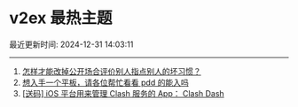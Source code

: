 # v2ex 最热主题

最近更新时间: 2024-12-31 14:03:11

--- 
1. [怎样才能改掉公开场合评价别人指点别人的坏习惯？](https://www.v2ex.com/t/1101430) 
2. [想入手一个平板，请各位帮忙看看 pdd 的能入吗](https://www.v2ex.com/t/1101431) 
3. [[送码] iOS 平台用来管理 Clash 服务的 App： Clash Dash](https://www.v2ex.com/t/1101519) 
